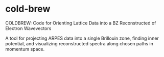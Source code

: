 # cold-brew
COLDBREW: Code for Orienting Lattice Data into a BZ Reconstructed of Electron Wavevectors

A tool for projecting ARPES data into a single Brillouin zone, finding inner potential, and visualizing reconstructed spectra along chosen paths in momentum space.
